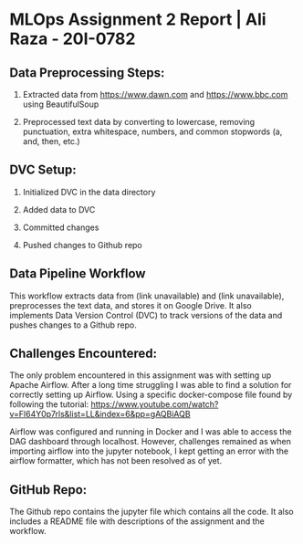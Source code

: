 ﻿# MLOps Assignment 2 Report | Ali Raza - 20I-0782

## Data Preprocessing Steps:

1.  Extracted data from https://www.dawn.com and https://www.bbc.com using BeautifulSoup
    
2.  Preprocessed text data by converting to lowercase, removing punctuation, extra whitespace, numbers, and common stopwords (a, and, then, etc.)
    

## DVC Setup:

1.  Initialized DVC in the data directory
    
2.  Added data to DVC
    
3.  Committed changes 
    
4.  Pushed changes to Github repo


## Data Pipeline Workflow

This workflow extracts data from (link unavailable) and (link unavailable), preprocesses the text data, and stores it on Google Drive. It also implements Data Version Control (DVC) to track versions of the data and pushes changes to a Github repo.

## Challenges Encountered:

The only problem encountered in this assignment was with setting up Apache Airflow. After a long time struggling I was able to find a solution for correctly setting up Airflow. Using a specific docker-compose file found by following the tutorial:
https://www.youtube.com/watch?v=Fl64Y0p7rls&list=LL&index=6&pp=gAQBiAQB  

Airflow was configured and running in Docker and I was able to access the DAG dashboard through localhost. However, challenges remained as when importing airflow into the jupyter notebook, I kept getting an error with the airflow formatter, which has not been resolved as of yet. 
    

## GitHub Repo:

The Github repo contains the jupyter file which contains all the code. It also includes a README file with descriptions of the assignment and the workflow.

